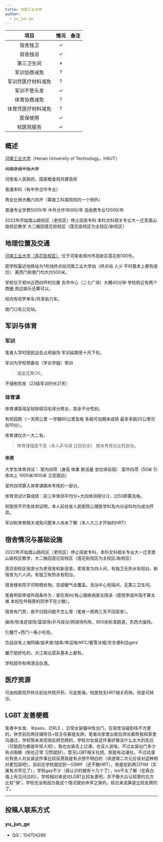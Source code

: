 ```yaml
---
title: 河南工业大学
author:
  - yu_jun_ge
---
```


|        项目        | 情况 |     备注     |
| :----------------: | :--: | :----------: |
|      宿舍独卫      |  ✓   |    |
|      宿舍独浴      |  ✓   |              |
|     第三卫生间     |  ✗   |              |
|    军训协商减免    |  ?   |              |
| 军训凭医疗材料减免 |  ?   |              |
|    军训不管头发    |   ✓  |  |
|    体育协商减免    |  ?   |              |
| 体育凭医疗材料减免 |  ?   |              |
|      医保使用      |  ✓   |              |
|     校医院服务     |  ✓   |              |

## 概述

[河南工业大学](https://www.haut.edu.cn/)（Henan University of Technology，HAUT）

~~河南空调干饭大学~~

河南省人民政府、国家粮食局共建高校

普通本科（有中外合作专业）

男女比例大概六四开（算是工科类院校的一个例外）

普通专业学费5000/年 中外合作18000/年 高收费专业12000/年

2022年开始嵩山路校区（老校区）停止招收专科 本科文科相关专业大一迁至嵩山路校区教学 大二搬回莲花街校区（莲花街校区为主校区/新校区）

## 地理位置及交通

[河南工业大学（莲花街校区）](https://amap.com/place/B0173082JT) 位于河南省郑州市高新区莲花街100号。

距学校最近地铁站为1号线终点站河南工业大学站（终点站 人少 平时基本上都有座位） 离西门和南门均大约500米。

学校位于郑州近西四环的位置 去市中心（二七广场）大概40分钟 学校附近有两个商圈 周边娱乐还算可以。

校内有哈罗单车/共享助力车。

南门口有公交站。

## 军训与体育

### 军训

笔者入学时因民运会占用操场 军训延期至十月下旬。

军训为学校预备役（学长学姐）带训

> 强度还算OK。

不强制剪发（23级军训时长21天）

### 体育课

体育课篮球足球排球羽毛球分男女，其余不分性别。

有校园跑（一天两公里 一学期60公里及格 多跑可加期末成绩 最多多跑20公里可加10分）。

体育课仅大一大二有。

> 体育课强度不高（本人乒乓球 比较划水） 期末考核也比较划水。

#### 体测

大学生体育测试：
室内四项（身高 体重 肺活量 坐位体前屈）
室外四项（50米 引体向上 1000米/800米  立定跳远）

室外四项算入体育课期末考核的一部分。

体育测试计算成绩：前三年体测平均分+大四体测得分/2，过50即算及格。

校医院不开免体测证明，本人前往省人民医院心理医学科及内分泌科均为成功开具。

军训和体育相关减免问题本人尚未了解（本人大三才开始的HRT）

## 宿舍情况与基础设施

2022年开始嵩山路校区（老校区）停止招收专科，本科文科相关专业大一迁至嵩山路校区教学，大二搬回莲花街校区（莲花街校区为主校区/新校区）

莲花街校区宿舍分为老宿舍和新宿舍。老宿舍为四人间，有独卫无热水有阳台。新宿舍为六人间，有独卫有热水有阳台。

宿舍楼有院子可晾晒衣物。空调暖气全覆盖，洗浴中心有隔间，无第三卫生间。

笔者所知申请外宿条件为：家在郑州/有心理疾病家长陪读（感觉申请外宿不算太难 本校在外租房的同学不在少数）。

宿舍有门禁，夜不归宿问题不怎么管（笔者一周两三天不回宿舍）。

操场/标准足球场/篮球场/乒乓球台/网球场均有，800米标准跑道，东西大操场。

仨餐厅+西门一条小吃街。

饮品店有上海阿姨/益禾堂/瑞幸/幸运咖/KFC/蜜雪冰城/京东便利店get√

餐厅挺好吃的，大江南北菜系基本上都有。

学校超市有啤酒没白酒。

## 医疗资源

可由校医院开转诊前往外院开药，可走医保。校医院无HRT相关药物，但是可转诊。

## LGBT 友善梗概

笔者中长发、半pass、已RLE ，日常女装偏中性出门，在宿舍没碰到啥不方便的，休学前后两任辅导员+班主任都是友跨，笔者向家里出柜后师长都帮我和家里沟通过，学校暂未发现很反跨恐跨的，学校对女装这件事好像没什么太大的反应（可能因为都是年轻人吧），我也女装去上过课，也没人说啥。不过女装出门多少有点吸睛（倒也正常 习惯就好）。暂无LGBT相关社团，倒是有动漫社，不过动漫社有些人对女装这件事比较反感我是有点想不明白的（讲道理二次元应该对这种相对更包容吧）。目前在学校就挖到一只MtF（还不敢HRT），倒是挖到两只FtM（实属有点罕见了），学校gay不少（我认识的就有十几个了），les不太了解（在表白墙上有见问过的）。学校相对来说对LGBT比较友善吧，并不像大众认知里的北方比较“保”。学校也没有因为我这个情况就劝休学之类的，综合来说算是比较友跨的了。

<!-- ### 跨性别分布情况

::: info
对于该校现存跨性别数量不需要特别指出（考虑到时效性问题）
:::

正文部分

### 院系探路

::: info
由于不同院系之间可能差异较大，所以可以在这里写下你所在的院系氛围如何，院系老师、同学是否跨性别友善等等。
:::

正文部分 -->

<!-- ## 其他信息

::: info
如果你认为还有其他需要放在 Wiki 上的内容，可以填写在这个小节中，如果有必要，可以单独添加小标题来分段。
:::

正文部分 -->

---

## 投稿人联系方式

### yu_jun_ge

- QQ：104704289
